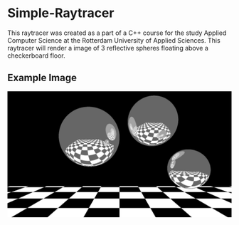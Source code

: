# Simple-Raytracer

This raytracer was created as a part of a C++ course for the study Applied Computer Science at the Rotterdam University of Applied Sciences.
This raytracer will render a image of 3 reflective spheres floating above a checkerboard floor.

## Example Image

![Screenshot](./assets/Output.bmp)
